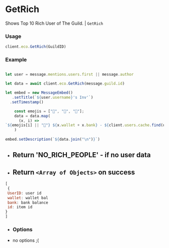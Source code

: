 # GetRich

Shows Top 10 Rich User of The Guild. | `GetRich`

### Usage

```js
client.eco.GetRich(GuildID) 
```

### Example

```js

let user = message.mentions.users.first || message.author

let data = await client.eco.GetRich(message.guild.id) 

let embed = new MessageEmbed()
   .setTitle(`${user.username}'s Inv'`)
  .setTimestamp()

    const emojis = ["🥇", "🥈", "🥉"]; 
    data = data.map( 
      (x, i) => 
`${emojis[i] || "🔹"} ${x.wallet + x.bank} - ${client.users.cache.find(user => user.id === x.userID)}`
    )
    
embed.setDescription(`${data.join("\n")}`)

```

- ## Return 'NO_RICH_PEOPLE' - if no user data

- ## Return `<Array of Objects>` on success 
 
```js
[
 { 
 UserID: user id
 wallet: wallet bal
 bank: bank balance
 id: item id
}
]
```

 - ### Options

- no options ;(
